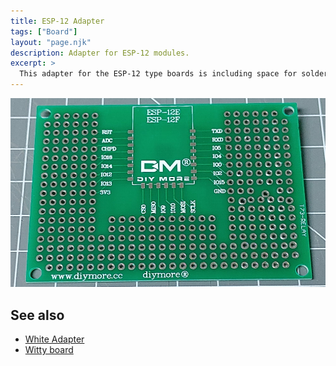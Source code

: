 ```yaml
---
title: ESP-12 Adapter
tags: ["Board"]
layout: "page.njk"
description: Adapter for ESP-12 modules.
excerpt: >
  This adapter for the ESP-12 type boards is including space for soldering components.
---
```


![Adapter2 Board](/boards/adapter2.jpg)

## See also

* [White Adapter](/boards/whiteadapter.md)
* [Witty board](/boards/witty.md)
